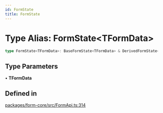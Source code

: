 ```yaml
---
id: FormState
title: FormState
---
```


# Type Alias: FormState\<TFormData\>

```ts
type FormState<TFormData>: BaseFormState<TFormData> & DerivedFormState<TFormData>;
```

## Type Parameters

• **TFormData**

## Defined in

[packages/form-core/src/FormApi.ts:314](https://github.com/TanStack/form/blob/main/packages/form-core/src/FormApi.ts#L314)

